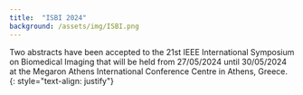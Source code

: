 ```yaml
---
title:  "ISBI 2024"
background: /assets/img/ISBI.png
---
```

Two abstracts have been accepted to the 21st ΙΕΕΕ International Symposium on Biomedical Imaging that will be held from 27/05/2024 until 30/05/2024 at the Megaron Athens International Conference Centre in Athens, Greece.
{: style="text-align: justify"}
